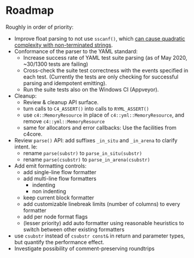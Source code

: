 # Roadmap

Roughly in order of priority:

  * Improve float parsing to not use `sscanf()`, which [can cause quadratic
    complexity with non-terminated
    strings](https://github.com/biojppm/rapidyaml/issues/40).
  * Conformance of the parser to the YAML standard:
    * Increase success rate of YAML test suite parsing (as of May 2020,
      ~30/1300 tests are failing)
    * Cross-check the suite test correctness with the events specified in
      each test. (Currently the tests are only checking for successful
      parsing and idempotent emitting).
    * Run the suite tests also on the Windows CI (Appveyor).
  * Cleanup:
    * Review & cleanup API surface.
    * turn calls to `C4_ASSERT()` into calls to `RYML_ASSERT()`
    * use `c4::MemoryResource` in place of `c4::yml::MemoryResource`, and
      remove `c4::yml::MemoryResource`
    * same for allocators and error callbacks: Use the facilities from c4core.
  * Review `parse()` API: add suffixes `_in_situ` and `_in_arena` to clarify
    intent. Ie:
    * rename `parse(substr)` to `parse_in_situ(substr)`
    * rename `parse(csubstr)` to `parse_in_arena(csubstr)`
  * Add emit formatting controls:
    * add single-line flow formatter
    * add multi-line flow formatters
      * indenting
      * non indenting
    * keep current block formatter
    * add customizable linebreak limits (number of columns) to every formatter
    * add per node format flags
    * (lesser priority) add auto formatter using reasonable heuristics to
      switch between other existing formatters
  * use `csubstr` instead of `csubstr const&` in return and parameter types, but
    quantify the performance effect.
  * Investigate possibility of comment-preserving roundtrips
